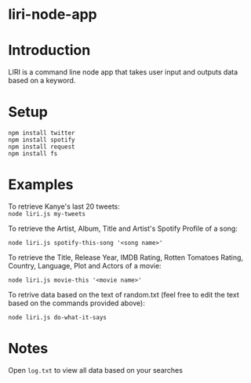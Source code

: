 # liri-node-app

# Introduction
LIRI is a command line node app that takes user input and outputs data based on a keyword.

# Setup
```
npm install twitter
npm install spotify
npm install request
npm install fs
```

# Examples
To retrieve Kanye's last 20 tweets:<br>
```node liri.js my-tweets```

To retrieve the Artist, Album, Title and Artist's Spotify Profile of a song:<br>
```
node liri.js spotify-this-song '<song name>'
```

To retrieve the Title, Release Year, IMDB Rating, Rotten Tomatoes Rating, Country, Language, Plot and Actors of a movie:<br>
```
node liri.js movie-this '<movie name>'
```

To retrive data based on the text of random.txt (feel free to edit the text based on the commands provided above):<br>
```
node liri.js do-what-it-says
```

# Notes
Open ```log.txt``` to view all data based on your searches